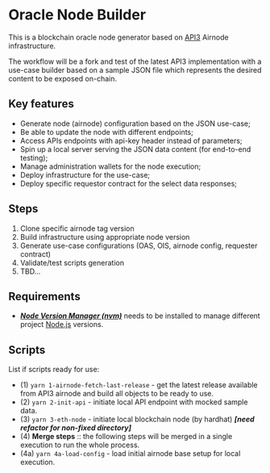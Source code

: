 # Oracle Node Builder

This is a blockchain oracle node generator based on [API3](https://api3.org/) Airnode infrastructure.

The workflow will be a fork and test of the latest API3 implementation with a use-case builder based on a sample JSON file which represents the desired content to be exposed on-chain.

## Key features

- Generate node (airnode) configuration based on the JSON use-case;
- Be able to update the node with different endpoints;
- Access APIs endpoints with api-key header instead of parameters;
- Spin up a local server serving the JSON data content (for end-to-end testing);
- Manage administration wallets for the node execution;
- Deploy infrastructure for the use-case;
- Deploy specific requestor contract for the select data responses;

## Steps

1. Clone specific airnode tag version
2. Build infrastructure using appropriate node version
3. Generate use-case configurations (OAS, OIS, airnode config, requester contract)
4. Validate/test scripts generation
5. TBD...

## Requirements

- [**_Node Version Manager (nvm)_**](https://github.com/nvm-sh/nvm) needs to be installed to manage different project [Node.js](https://nodejs.org) versions.

## Scripts

List if scripts ready for use:

- (1) `yarn 1-airnode-fetch-last-release` - get the latest release available from API3 airnode and build all objects to be ready to use.
- (2) `yarn 2-init-api` - initiate local API endpoint with mocked sample data.
- (3) `yarn 3-eth-node` - initiate local blockchain node (by hardhat) **_[need refactor for non-fixed directory]_**
- (4) **Merge steps** :: the following steps will be merged in a single execution to run the whole process.
- (4a) `yarn 4a-load-config` - load initial airnode base setup for local execution.
